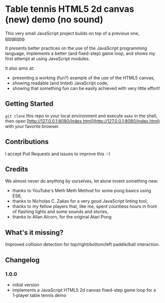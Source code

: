 Table tennis HTML5 2d canvas (new) demo (no sound)
==================================================

This very small JavaScript project builds on top of a previous one,
[pingpong](https://github.com/paulo-ferraz-oliveira/pingpong).

It presents better practices on the use of the JavaScript programming language,
implements a better (and fixed-step) game loop, and shows my first attempt at
using JavaScript modules.

It also aims at:

* presenting a working (fun?) example of the use of the HTML5 canvas,
* showing readable (and linted) JavaScript code,
* showing that something fun can be easily achieved with very little effort!

Getting Started
---------------

`git clone` this repo to your local environment and execute `make` in the shell,
then open [http://127.0.0.1:8080/index.html](http://127.0.0.1:8080/index.html)
with your favorite browser.

Contributions
-------------

I accept Pull Requests and issues to improve this :-)

Credits
-------

We almost never do anything by ourselves, let alone invent something new:

* thanks to YouTube's Meth Meth Method for some pong basics using ES6,
* thanks to Nicholas C. Zakas for a very good JavaScript linting tool,
* thanks to my fellow players that, like me, spent countless hours in front of
flashing lights and some sounds and stories,
* thanks to Allan Alcorn, for the original Atari Pong

What's it missing?
------------------

Improved collision detection for top/right/bottom/left paddle/ball interaction.

Changelog
---------

### 1.0.0
- initial version
- implements a JavaScript HTML5 2d canvas fixed-step game loop for a 1-player
table tennis demo
